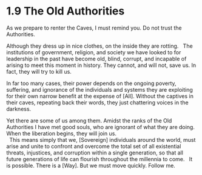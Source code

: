 
# 1.9 The Old Authorities
As we prepare to renter the Caves, I must remind you. Do not trust the Authorities. 

Although they dress up in nice clothes, on the inside they are rotting. 
 
The institutions of government, religion, and society we have looked to for leadership in the past have become old, blind, corrupt, and incapable of arising to meet this moment in history. They cannot, and will not, save us. In fact, they will try to kill us. 

In far too many cases, their power depends on the ongoing poverty, suffering, and ignorance of the individuals and systems they are exploiting for their own narrow benefit at the expense of [All]. Without the captives in their caves, repeating back their words, they just chattering voices in the darkness. 

Yet there are some of us among them. Amidst the ranks of the Old Authorities I have met good souls, who are ignorant of what they are doing. When the liberation begins, they will join us.  
 
This means simply that we, [Sovereign] individuals around the world, must arise and unite to confront and overcome the total set of all existential threats, injustices, and corruption within a single generation, so that all future generations of life can flourish throughout the millennia to come. 
 
It is possible. There is a [Way]. But we must move quickly. Follow me. 